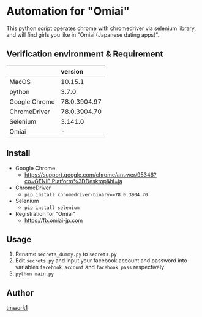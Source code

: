 Automation for "Omiai"
====

This python script operates chrome with chromedriver via selenium library, and will find girls you like in "Omiai (Japanese dating apps)".

## Verification environment & Requirement
|  | version |
|:-----------|:------------|
| MacOS | 10.15.1 |
| python | 3.7.0 |
| Google Chrome | 78.0.3904.97 |
| ChromeDriver | 78.0.3904.70 |
| Selenium | 3.141.0 |
| Omiai | - |

## Install
* Google Chrome
  * <https://support.google.com/chrome/answer/95346?co=GENIE.Platform%3DDesktop&hl=ja>
* ChromeDriver
  * `pip install chromedriver-binary==78.0.3904.70`
* Selenium
  * `pip install selenium`
* Registration for "Omiai"
  * <https://fb.omiai-jp.com>

## Usage
1. Rename `secrets_dummy.py` to `secrets.py`
2. Edit `secrets.py` and input your facebook account and password into variables `facebook_account` and `facebook_pass` respectively.
3. `python main.py`

## Author
[tmwork1](https://github.com/tmwork1)
